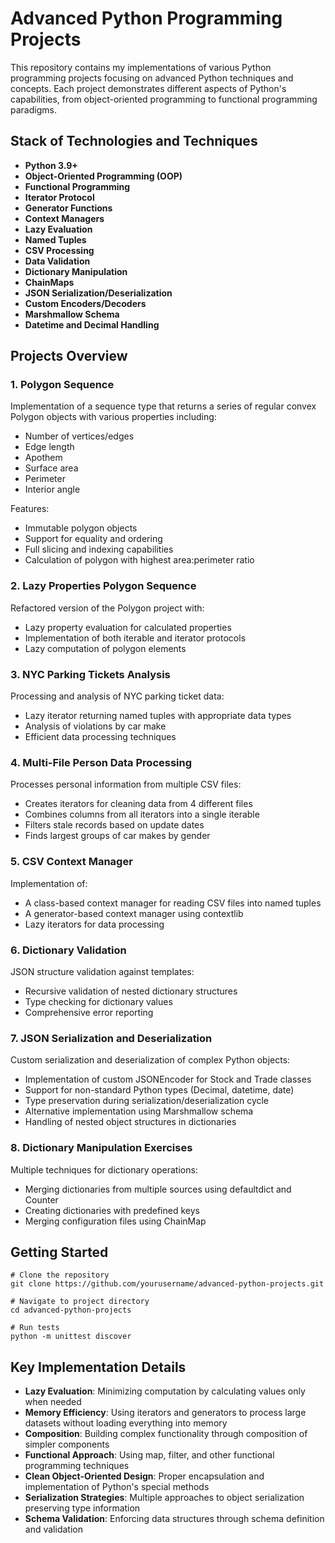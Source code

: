 # Advanced Python Programming Projects

This repository contains my implementations of various Python programming projects focusing on advanced Python techniques and concepts. Each project demonstrates different aspects of Python's capabilities, from object-oriented programming to functional programming paradigms.

## Stack of Technologies and Techniques

- **Python 3.9+**
- **Object-Oriented Programming (OOP)**
- **Functional Programming**
- **Iterator Protocol**
- **Generator Functions**
- **Context Managers**
- **Lazy Evaluation**
- **Named Tuples**
- **CSV Processing**
- **Data Validation**
- **Dictionary Manipulation**
- **ChainMaps**
- **JSON Serialization/Deserialization**
- **Custom Encoders/Decoders**
- **Marshmallow Schema**
- **Datetime and Decimal Handling**

## Projects Overview

### 1. Polygon Sequence

Implementation of a sequence type that returns a series of regular convex Polygon objects with various properties including:
- Number of vertices/edges
- Edge length
- Apothem
- Surface area
- Perimeter
- Interior angle

Features:
- Immutable polygon objects
- Support for equality and ordering
- Full slicing and indexing capabilities
- Calculation of polygon with highest area:perimeter ratio

### 2. Lazy Properties Polygon Sequence

Refactored version of the Polygon project with:
- Lazy property evaluation for calculated properties
- Implementation of both iterable and iterator protocols
- Lazy computation of polygon elements

### 3. NYC Parking Tickets Analysis

Processing and analysis of NYC parking ticket data:
- Lazy iterator returning named tuples with appropriate data types
- Analysis of violations by car make
- Efficient data processing techniques

### 4. Multi-File Person Data Processing

Processes personal information from multiple CSV files:
- Creates iterators for cleaning data from 4 different files
- Combines columns from all iterators into a single iterable
- Filters stale records based on update dates
- Finds largest groups of car makes by gender

### 5. CSV Context Manager

Implementation of:
- A class-based context manager for reading CSV files into named tuples
- A generator-based context manager using contextlib
- Lazy iterators for data processing

### 6. Dictionary Validation

JSON structure validation against templates:
- Recursive validation of nested dictionary structures
- Type checking for dictionary values
- Comprehensive error reporting


### 7. JSON Serialization and Deserialization

Custom serialization and deserialization of complex Python objects:
- Implementation of custom JSONEncoder for Stock and Trade classes
- Support for non-standard Python types (Decimal, datetime, date)
- Type preservation during serialization/deserialization cycle
- Alternative implementation using Marshmallow schema
- Handling of nested object structures in dictionaries


### 8. Dictionary Manipulation Exercises

Multiple techniques for dictionary operations:
- Merging dictionaries from multiple sources using defaultdict and Counter
- Creating dictionaries with predefined keys
- Merging configuration files using ChainMap

## Getting Started

```
# Clone the repository
git clone https://github.com/yourusername/advanced-python-projects.git

# Navigate to project directory
cd advanced-python-projects

# Run tests
python -m unittest discover
```

## Key Implementation Details

- **Lazy Evaluation**: Minimizing computation by calculating values only when needed
- **Memory Efficiency**: Using iterators and generators to process large datasets without loading everything into memory
- **Composition**: Building complex functionality through composition of simpler components
- **Functional Approach**: Using map, filter, and other functional programming techniques
- **Clean Object-Oriented Design**: Proper encapsulation and implementation of Python's special methods
- **Serialization Strategies**: Multiple approaches to object serialization preserving type information
- **Schema Validation**: Enforcing data structures through schema definition and validation
